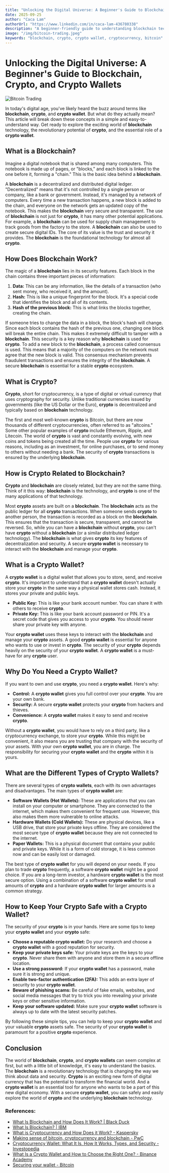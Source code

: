 ```yaml
---
title: "Unlocking the Digital Universe: A Beginner's Guide to Blockchain, Crypto, and Crypto Wallets"
date: 2025-09-25
author: "Caca Lam"
authorUrl: "https://www.linkedin.com/in/caca-lam-436780338"
description: "A beginner-friendly guide to understanding blockchain technology, cryptocurrencies, and crypto wallets. Learn what they are, how they work, and how to keep your crypto safe."
image: "/img/bitcoin-trading.jpeg"
keywords: "blockchain, crypto, crypto wallet, cryptocurrency, bitcoin"
---
```


# Unlocking the Digital Universe: A Beginner's Guide to Blockchain, Crypto, and Crypto Wallets

![Bitcoin Trading](/img/bitcoin-trading.jpeg)

In today's digital age, you've likely heard the buzz around terms like **blockchain**, **crypto**, and **crypto wallet**. But what do they actually mean? This article will break down these concepts in a simple and easy-to-understand way. Get ready to explore the exciting world of **blockchain** technology, the revolutionary potential of **crypto**, and the essential role of a **crypto wallet**.


## What is a Blockchain?

Imagine a digital notebook that is shared among many computers. This notebook is made up of pages, or "blocks," and each block is linked to the one before it, forming a "chain." This is the basic idea behind a **blockchain**.

A **blockchain** is a decentralized and distributed digital ledger. "Decentralized" means that it's not controlled by a single person or company, like a bank or government. Instead, it's managed by a network of computers. Every time a new transaction happens, a new block is added to the chain, and everyone on the network gets an updated copy of the notebook. This makes the **blockchain** very secure and transparent. The use of **blockchain** is not just for **crypto**, it has many other potential applications. For example, a **blockchain** can be used for supply chain management to track goods from the factory to the store. A **blockchain** can also be used to create secure digital IDs. The core of its value is the trust and security it provides. The **blockchain** is the foundational technology for almost all **crypto**.

## How Does Blockchain Work?

The magic of a **blockchain** lies in its security features. Each block in the chain contains three important pieces of information:

1.  **Data:** This can be any information, like the details of a transaction (who sent money, who received it, and the amount).
2.  **Hash:** This is like a unique fingerprint for the block. It's a special code that identifies the block and all of its contents.
3.  **Hash of the previous block:** This is what links the blocks together, creating the chain.

If someone tries to change the data in a block, the block's hash will change. Since each block contains the hash of the previous one, changing one block will break the entire chain. This makes it extremely difficult to tamper with a **blockchain**. This security is a key reason why **blockchain** is used for **crypto**. To add a new block to the **blockchain**, a process called consensus is used. This means that a majority of the computers on the network must agree that the new block is valid. This consensus mechanism prevents fraudulent transactions and ensures the integrity of the **blockchain**. A secure **blockchain** is essential for a stable **crypto** ecosystem.

## What is Crypto?

**Crypto**, short for cryptocurrency, is a type of digital or virtual currency that uses cryptography for security. Unlike traditional currencies issued by governments (like the US Dollar or the Euro), **crypto** is decentralized and typically based on **blockchain** technology.

The first and most well-known **crypto** is Bitcoin, but there are now thousands of different cryptocurrencies, often referred to as "altcoins." Some other popular examples of **crypto** include Ethereum, Ripple, and Litecoin. The world of **crypto** is vast and constantly evolving, with new coins and tokens being created all the time. People use **crypto** for various reasons, including as an investment, for online purchases, or to send money to others without needing a bank. The security of **crypto** transactions is ensured by the underlying **blockchain**.

## How is Crypto Related to Blockchain?

**Crypto** and **blockchain** are closely related, but they are not the same thing. Think of it this way: **blockchain** is the technology, and **crypto** is one of the many applications of that technology.

Most **crypto** assets are built on a **blockchain**. The **blockchain** acts as the public ledger for all **crypto** transactions. When someone sends **crypto** to another person, the transaction is recorded as a block on the **blockchain**. This ensures that the transaction is secure, transparent, and cannot be reversed. So, while you can have a **blockchain** without **crypto**, you can't have **crypto** without a **blockchain** (or a similar distributed ledger technology). The **blockchain** is what gives **crypto** its key features of decentralization and security. A secure **crypto wallet** is necessary to interact with the **blockchain** and manage your **crypto**.

## What is a Crypto Wallet?

A **crypto wallet** is a digital wallet that allows you to store, send, and receive **crypto**. It's important to understand that a **crypto wallet** doesn't actually store your **crypto** in the same way a physical wallet stores cash. Instead, it stores your private and public keys.

* **Public Key:** This is like your bank account number. You can share it with others to receive **crypto**.
* **Private Key:** This is like your bank account password or PIN. It's a secret code that gives you access to your **crypto**. You should never share your private key with anyone.

Your **crypto wallet** uses these keys to interact with the **blockchain** and manage your **crypto** assets. A good **crypto wallet** is essential for anyone who wants to use or invest in **crypto**. The security of your **crypto** depends heavily on the security of your **crypto wallet**. A **crypto wallet** is a must-have for any **crypto** user.

## Why Do You Need a Crypto Wallet?

If you want to own and use **crypto**, you need a **crypto wallet**. Here's why:

* **Control:** A **crypto wallet** gives you full control over your **crypto**. You are your own bank.
* **Security:** A secure **crypto wallet** protects your **crypto** from hackers and thieves.
* **Convenience:** A **crypto wallet** makes it easy to send and receive **crypto**.

Without a **crypto wallet**, you would have to rely on a third party, like a cryptocurrency exchange, to store your **crypto**. While this might be convenient, it also means you are trusting that company with the security of your assets. With your own **crypto wallet**, you are in charge. The responsibility for securing your **crypto wallet** and the **crypto** within it is yours.

## What are the Different Types of Crypto Wallets?

There are several types of **crypto wallets**, each with its own advantages and disadvantages. The main types of **crypto wallet** are:

* **Software Wallets (Hot Wallets):** These are applications that you can install on your computer or smartphone. They are connected to the internet, which makes them convenient for frequent use. However, this also makes them more vulnerable to online attacks.
* **Hardware Wallets (Cold Wallets):** These are physical devices, like a USB drive, that store your private keys offline. They are considered the most secure type of **crypto wallet** because they are not connected to the internet.
* **Paper Wallets:** This is a physical document that contains your public and private keys. While it is a form of cold storage, it is less common now and can be easily lost or damaged.

The best type of **crypto wallet** for you will depend on your needs. If you plan to trade **crypto** frequently, a software **crypto wallet** might be a good choice. If you are a long-term investor, a hardware **crypto wallet** is the most secure option. Using a combination of a software **crypto wallet** for small amounts of **crypto** and a hardware **crypto wallet** for larger amounts is a common strategy.

## How to Keep Your Crypto Safe with a Crypto Wallet?

The security of your **crypto** is in your hands. Here are some tips to keep your **crypto wallet** and your **crypto** safe:

* **Choose a reputable crypto wallet:** Do your research and choose a **crypto wallet** with a good reputation for security.
* **Keep your private keys safe:** Your private keys are the keys to your **crypto**. Never share them with anyone and store them in a secure offline location.
* **Use a strong password:** If your **crypto wallet** has a password, make sure it is strong and unique.
* **Enable two-factor authentication (2FA):** This adds an extra layer of security to your **crypto wallet**.
* **Beware of phishing scams:** Be careful of fake emails, websites, and social media messages that try to trick you into revealing your private keys or other sensitive information.
* **Keep your software updated:** Make sure your **crypto wallet** software is always up to date with the latest security patches.

By following these simple tips, you can help to keep your **crypto wallet** and your valuable **crypto** assets safe. The security of your **crypto wallet** is paramount for a positive **crypto** experience.

## Conclusion

The world of **blockchain**, **crypto**, and **crypto wallets** can seem complex at first, but with a little bit of knowledge, it's easy to understand the basics. The **blockchain** is a revolutionary technology that is changing the way we think about data and security. **Crypto** is an exciting new form of digital currency that has the potential to transform the financial world. And a **crypto wallet** is an essential tool for anyone who wants to be a part of this new digital economy. With a secure **crypto wallet**, you can safely and easily explore the world of **crypto** and the underlying **blockchain** technology.

### References:
* [What Is Blockchain and How Does It Work? | Black Duck](https://www.blackduck.com/glossary/what-is-blockchain.html)
* [What Is Blockchain? | IBM](https://www.ibm.com/think/topics/blockchain)
* [What is Cryptocurrency and How Does it Work? - Kaspersky](https://www.kaspersky.com/resource-center/definitions/what-is-cryptocurrency)
* [Making sense of bitcoin, cryptocurrency and blockchain - PwC](https://www.pwc.com/us/en/industries/financial-services/fintech/bitcoin-blockchain-cryptocurrency.html)
* [Cryptocurrency Wallet: What It Is, How It Works, Types, and Security - Investopedia](https://www.investopedia.com/terms/b/bitcoin-wallet.asp)
* [What Is a Crypto Wallet and How to Choose the Right One? - Binance Academy](https://academy.binance.com/en/articles/crypto-wallet-types-explained)
* [Securing your wallet - Bitcoin](https://bitcoin.org/en/secure-your-wallet)
